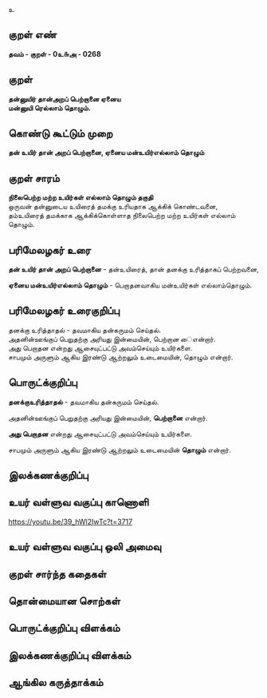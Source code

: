 உ

## குறள் எண் 

**தவம் - குறள் - 0உ௬அ - 0268**  

## குறள் 

**தன்னுயிர் தான்அறப் பெற்றானை ஏனைய  
மன்னுயி ரெல்லாம் தொழும்.**

## கொண்டு கூட்டும் முறை

**தன் உயிர் தான் அறப் பெற்றானை, ஏனைய மன்உயிர்எல்லாம் தொழும்**

## குறள் சாரம் 

**நிலைபெற்ற மற்ற உயிர்கள் எல்லாம் தொழும் தகுதி**  
ஒருவன் தன்னுடைய உயிரைத் தமக்கு உரியதாக ஆக்கிக் கொண்டவனை,  
தம்உயிரைத் தமக்காக ஆக்கிக்கொள்ளாத நிலைபெற்ற மற்ற உயிர்கள் எல்லாம் தொழும்.  

## பரிமேலழகர் உரை

**தன் உயிர் தான் அறப் பெற்றானை** - தன்உயிரைத், தான் தனக்கு உரித்தாகப் பெற்றவனை,   

**ஏனைய மன்உயிர்எல்லாம் தொழும்** - பெறாதனவாகிய மன்உயிர்கள் எல்லாம்தொழும்.     

## பரிமேலழகர் உரைகுறிப்பு   

தனக்கு உரித்தாதல் - தவமாகிய தன்கருமம் செய்தல்.  
அதனின்ஊங்குப் பெறுதற்கு அரியது இன்மையின், பெற்றான ைஎன்றார்.  
அது பெறாதன என்றது ஆசையுட்பட்டு அவம்செய்யும் உயிர்களை.  
சாபமும் அருளும் ஆகிய இரண்டு ஆற்றலும் உடைமையின், தொழும் என்றார்.    

## பொருட்க்குறிப்பு 

**தனக்குஉரித்தாதல்** - தவமாகிய தன்கருமம் செய்தல்.  

அதனின்ஊங்குப் பெறுதற்கு அரியது இன்மையின், **பெற்றானை** என்றார்.  

**அது பெறாதன** என்றது ஆசையுட்பட்டு அவம்செய்யும் உயிர்களை.  

சாபமும் அருளும் ஆகிய இரண்டு ஆற்றலும் உடைமையின் **தொழும்** என்றார்.    

## இலக்கணக்குறிப்பு  


## உயர் வள்ளுவ வகுப்பு காணொளி

https://youtu.be/39_hWl2IwTc?t=3717

## உயர் வள்ளுவ வகுப்பு ஒலி அமைவு 

 
## குறள் சார்ந்த கதைகள் 


## தொன்மையான சொற்கள்


## பொருட்க்குறிப்பு விளக்கம்


## இலக்கணக்குறிப்பு விளக்கம்


## ஆங்கில கருத்தாக்கம் 


